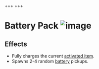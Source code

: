 +++
+++

 # Battery Pack ![image](/image/Battery_Pack.png) 

Effects
---------


* Fully charges the current [activated item](/wiki/Activated_item "Activated item").
* Spawns 2-4 random [battery](/wiki/Battery "Battery") pickups.


